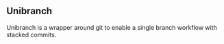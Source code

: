 ## Unibranch

Unibranch is a wrapper around git to enable a single branch workflow with stacked commits.

